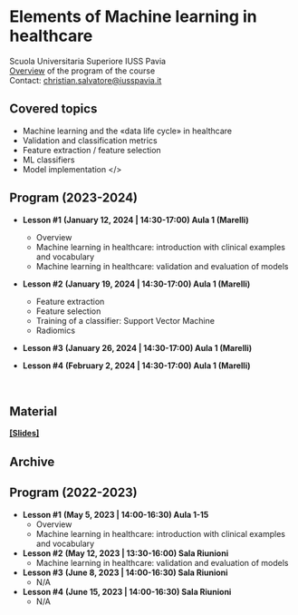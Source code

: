 # Elements of Machine learning in healthcare
Scuola Universitaria Superiore IUSS Pavia
<br>
[Overview](https://github.com/christiansalvatore/elements-ml-in-healthcare-iusspavia/blob/main/L0a__overview.pdf) of the program of the course
<br>
Contact: christian.salvatore@iusspavia.it

## Covered topics
* Machine learning and the «data life cycle» in healthcare
* Validation and classification metrics
* Feature extraction / feature selection
* ML classifiers
* Model implementation </>

## Program (2023-2024)
* __Lesson #1__ __(January 12, 2024 \| 14:30-17:00) **Aula 1 (Marelli)**__ <br>
	* Overview
	* Machine learning in healthcare: introduction with clinical examples and vocabulary
 	* Machine learning in healthcare: validation and evaluation of models
* __Lesson #2__ __(January 19, 2024 \| 14:30-17:00) **Aula 1 (Marelli)**__ <br>
	* Feature extraction
	* Feature selection
 	* Training of a classifier: Support Vector Machine
  	* Radiomics

* __Lesson #3__ __(January 26, 2024 \| 14:30-17:00) **Aula 1 (Marelli)**__ <br>

* __Lesson #4__ __(February 2, 2024 \| 14:30-17:00) **Aula 1 (Marelli)**__ <br>

<br>

## Material
[__[Slides]__](https://github.com/christiansalvatore/elements-ml-in-healthcare-iusspavia/tree/main/slides)

## Archive
## Program (2022-2023)
* __Lesson #1__ __(May 5, 2023 \| 14:00-16:30) **Aula 1-15**__ <br>
	* Overview
	* Machine learning in healthcare: introduction with clinical examples and vocabulary
* __Lesson #2__ __(May 12, 2023 \| 13:30-16:00) **Sala Riunioni**__ <br>
	* Machine learning in healthcare: validation and evaluation of models
* __Lesson #3__ __(June 8, 2023 \| 14:00-16:30) **Sala Riunioni**__ <br>
	* N/A
* __Lesson #4__ __(June 15, 2023 \| 14:00-16:30) **Sala Riunioni**__ <br>
	* N/A
